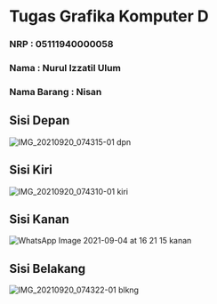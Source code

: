 # Tugas Grafika Komputer D

### NRP : 05111940000058
### Nama : Nurul Izzatil Ulum
### Nama Barang : Nisan

## Sisi Depan
![IMG_20210920_074315-01 dpn](https://user-images.githubusercontent.com/76694068/136828545-285c1f55-8d2a-454a-97e8-57194b79defc.jpeg)

## Sisi Kiri
![IMG_20210920_074310-01 kiri](https://user-images.githubusercontent.com/76694068/136828471-8d63dbd7-1889-440f-9ba0-fdd27f2e65f5.jpeg)

## Sisi Kanan
![WhatsApp Image 2021-09-04 at 16 21 15 kanan](https://user-images.githubusercontent.com/76694068/136828379-329a653e-e334-4cc9-a9d2-f96f646f31b5.jpeg)

## Sisi Belakang
![IMG_20210920_074322-01 blkng](https://user-images.githubusercontent.com/76694068/136829281-e8f6024d-44ed-4713-9d11-fffaee79cafb.jpeg)
